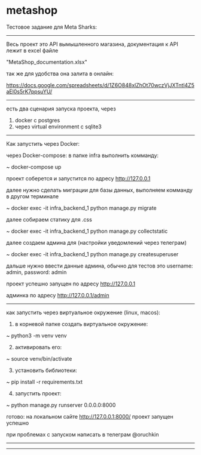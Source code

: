 # metashop

Тестовое задание для Meta Sharks:

---

Весь проект это API вымышленного магазина, документация к API лежит в excel файле

"MetaShop_documentation.xlsx"

так же для удобства она залита в онлайн:

https://docs.google.com/spreadsheets/d/1Z6O848xlZhOt70wczVjJXTntl4Z5aEl0s5rK7ppsuYU/

---

есть два сценария запуска проекта, через

1) docker с postgres
2) через virtual environment с sqlite3

---

Как запустить через Docker:

через Docker-compose: в папке infra выполнить комманду:

~ docker-compose up

проект соберется и запустится по адресу http://127.0.0.1

далее нужно сделать миграции для базы данных, выполняем комманду в другом терминале

~ docker exec -it infra_backend_1 python manage.py migrate

далее собираем статику для .css

~ docker exec -it infra_backend_1 python manage.py collectstatic

далее создаем админа для (настройки уведомлений через телеграм)

~ docker exec -it infra_backend_1 python manage.py createsuperuser

дальше нужно ввести данные админа, обычно для тестов это username: admin, password: admin

проект успешно запущен по адресу http://127.0.0.1

админка по адресу http://127.0.0.1/admin

---

как запустить через виртуальное окружение (linux, macos):

1) в корневой папке создать виртуальное окружение:

~ python3 -m venv venv

2) активировать его:

~ source venv/bin/activate

3) установить библиотеки:

~ pip install -r requirements.txt

4) запустить проект:

~ python manage.py runserver 0.0.0.0:8000

готово:
на локальном сайте http://127.0.0.1:8000/ проект запущен успешно

при проблемах с запуском написать в телеграм @oruchkin

---


---
